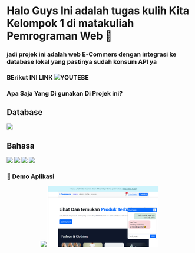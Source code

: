 # Halo Guys Ini adalah tugas kulih Kita Kelompok 1 di matakuliah Pemrograman Web 🙌

### jadi projek ini adalah web E-Commers dengan integrasi ke database lokal yang pastinya sudah konsum API ya

### BErikut INI LINK  ![YOUTEBE](https://img.shields.io/badge/YouTube-FF0000?style=for-the-badge&logo=youtube&logoColor=white)

### Apa Saja Yang Di gunakan Di Projek ini?

## Database

<img src ="https://img.shields.io/badge/MySQL-005C84?style=for-the-badge&logo=mysql&logoColor=white">

## Bahasa

<img src ="https://img.shields.io/badge/HTML5-E34F26?style=for-the-badge&logo=html5&logoColor=white">
<img src ="https://img.shields.io/badge/CSS3-1572B6?style=for-the-badge&logo=css3&logoColor=white">
<img src ="https://img.shields.io/badge/JavaScript-323330?style=for-the-badge&logo=javascript&logoColor=F7DF1E">
<img src ="https://img.shields.io/badge/PHP-777BB4?style=for-the-badge&logo=php&logoColor=white">

### 🎥 Demo Aplikasi

<p align="center">
  <img src="public/assets/demo/demoWebApp.gif" width="300"/>
  <img src="public/assets/demo/demo1.png" width="300"/>
</p>
